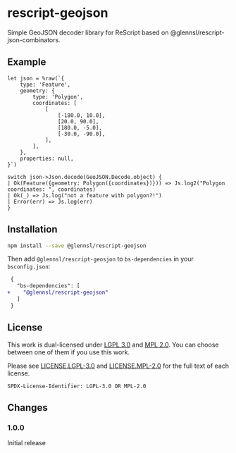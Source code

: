 # rescript-geojson

Simple GeoJSON decoder library for ReScript based on @glennsl/rescript-json-combinators.


## Example

```rescript
let json = %raw(`{
    type: 'Feature',
    geometry: {
        type: 'Polygon',
        coordinates: [
            [
                [-180.0, 10.0],
                [20.0, 90.0],
                [180.0, -5.0],
                [-30.0, -90.0],
            ],
        ],
    },
    properties: null,
}`)

switch json->Json.decode(GeoJSON.Decode.object) {
| Ok(Feature({geometry: Polygon({coordinates})})) => Js.log2("Polygon coordinates: ", coordinates)
| Ok(_) => Js.log("not a feature with polygon?!")
| Error(err) => Js.log(err)
}
```


## Installation

```sh
npm install --save @glennsl/rescript-geojson
```

Then add `@glennsl/rescript-geosjon` to `bs-dependencies` in your `bsconfig.json`:

```diff
 {
   "bs-dependencies": [
+    "@glennsl/rescript-geojson"
   ]
 }
```


## License

This work is dual-licensed under [LGPL 3.0](https://choosealicense.com/licenses/lgpl-3.0/) and 
[MPL 2.0](https://choosealicense.com/licenses/mpl-2.0/). You can choose between one of them if you use this work.

Please see [LICENSE.LGPL-3.0](https://github.com/glennsl/rescript-json-combinators/blob/master/LICENSE.LGPL-3.0) and 
[LICENSE.MPL-2.0](https://github.com/glennsl/rescript-json-combinators/blob/master/LICENSE.MPL-2.0) for the full text of each license.

`SPDX-License-Identifier: LGPL-3.0 OR MPL-2.0`


## Changes

### 1.0.0
Initial release
